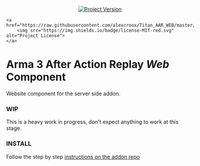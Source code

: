 <p align="center">
    <a href="https://github.com/alexcroox/Titan_AAR_WEB/releases/latest">
        <img src="https://img.shields.io/badge/Version-0.0.1-blue.svg" alt="Project Version">
    </a>    
    
    <a href="https://raw.githubusercontent.com/alexcroox/Titan_AAR_WEB/master/LICENSE">
        <img src="https://img.shields.io/badge/license-MIT-red.svg" alt="Project License">
    </a>
</p>

# Arma 3 After Action Replay *Web* Component

Website component for the server side addon.

### WIP

This is a heavy work in progress, don't expect anything to work at this stage.

### INSTALL

Follow the step by step [instructions on the addon repo](https://github.com/alexcroox/Titan_AAR)